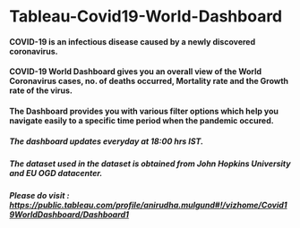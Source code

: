 # Tableau-Covid19-World-Dashboard

#### COVID-19 is an infectious disease caused by a newly discovered coronavirus.
#### COVID-19 World Dashboard gives you an overall view of the World Coronavirus cases, no. of deaths occurred, Mortality rate and the Growth rate of the virus.
#### The Dashboard provides you with various filter options which help you navigate easily to a specific time period when the pandemic occured. 
##### The dashboard updates everyday at 18:00 hrs IST.
##### The dataset used in the dataset is obtained from John Hopkins University and EU OGD datacenter.

##### Please do visit : https://public.tableau.com/profile/anirudha.mulgund#!/vizhome/Covid19WorldDashboard/Dashboard1
